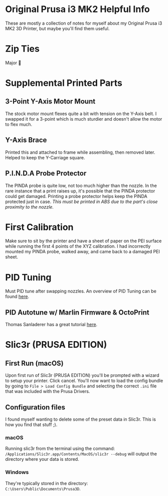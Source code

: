 # Original Prusa i3 MK2 Helpful Info
These are mostly a collection of notes for myself about my Original Prusa i3 MK2 3D Printer, but maybe you'll find them useful.

# Zip Ties
Major :key:

# Supplemental Printed Parts
## 3-Point Y-Axis Motor Mount
The stock motor mount flexes quite a bit with tension on the Y-Axis belt. I swapped it for a 3-point which is much sturdier and doesn't allow the motor to flex much.

## Y-Axis Brace
Printed this and attached to frame while assembling, then removed later. Helped to keep the Y-Carriage square.

## P.I.N.D.A Probe Protector
The PINDA probe is quite low, not too much higher than the nozzle. In the rare instance that a print raises up, it's possible that the PINDA protector could get damaged. Printing a probe protector helps keep the PINDA protected just in case. *This must be printed in ABS due to the part's close proximity to the nozzle.*

# First Calibration
Make sure to sit by the printer and have a sheet of paper on the PEI surface while running the first 4 points of the XYZ calibration. I had incorrectly mounted my PINDA probe, walked away, and came back to a damaged PEI sheet.

# PID Tuning
Must PID tune after swapping nozzles. An overview of PID Tuning can be found [here](reprap.org/wiki/PID_Tuning).

## PID Autotune w/ Marlin Firmware & OctoPrint
Thomas Sanladerer has a great tutorial [here](https://www.youtube.com/watch?v=APzJfYAgFkQ).

# Slic3r (PRUSA EDITION)
## First Run (macOS)
Upon first run of Slic3r (PRUSA EDITION) you'll be prompted with a wizard to setup your printer. Click cancel. You'll now want to load the config bundle by going to `File > Load Config Bundle` and selecting the correct `.ini` file that was included with the Prusa Drivers.

## Configuration files
I found myself wanting to delete some of the preset data in Slic3r. This is how you find that stuff ;).

### macOS
Running slic3r from the terminal using the command: `/Applications/Slic3r.app/Contents/MacOS/slic3r --debug` will output the directory where your data is stored. 

### Windows
They're typically stored in the directory: `C:\Users\Public\Documents\Prusa3D`.
